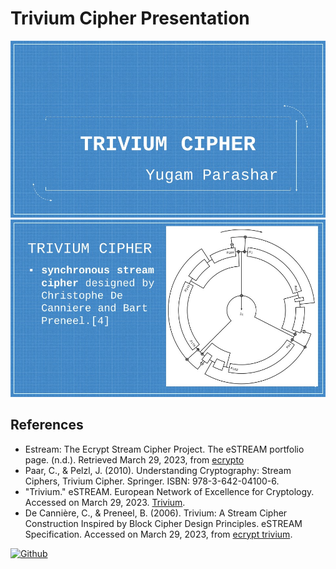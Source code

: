# Trivium Cipher Presentation

![Slide_1](./readme_images/Slide_intro.JPG)
![Slide_d](./readme_images/Slide_diag.JPG)
## References

-	Estream: The Ecrypt Stream Cipher Project. The eSTREAM portfolio page. (n.d.). Retrieved March 29, 2023, from [ecrypto](https://www.ecrypt.eu.org/stream/)
-	Paar, C., & Pelzl, J. (2010). Understanding Cryptography: Stream Ciphers, Trivium Cipher. Springer. ISBN: 978-3-642-04100-6.
-	"Trivium." eSTREAM. European Network of Excellence for Cryptology. Accessed on March 29, 2023. [Trivium](https://www.ecrypt.eu.org/stream/e2-trivium.html).
-	De Cannière, C., & Preneel, B. (2006). Trivium: A Stream Cipher Construction Inspired by Block Cipher Design Principles. eSTREAM Specification. Accessed on March 29, 2023, from [ecrypt trivium](https://www.ecrypt.eu.org/stream/ciphers/trivium/trivium.pdf).

[![Github](https://img.shields.io/badge/GitHub-100000?style=for-the-badge&logo=github&logoColor=white)](https://github.com/yug-am/)